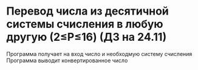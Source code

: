 # Перевод числа из десятичной системы счисления в любую другую (2≤P≤16) (ДЗ на 24.11)
Программа получает на вход число и необходмую систему счисления\
Программа выводит конвертированное число 
